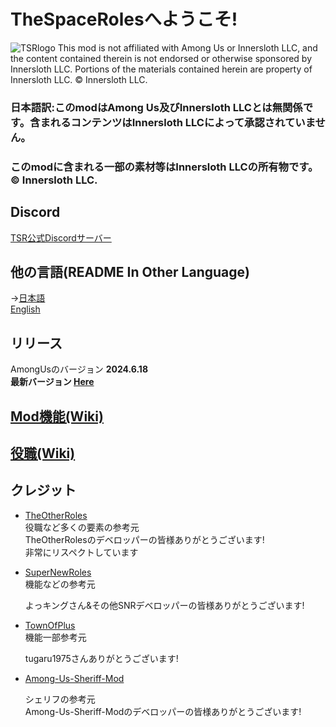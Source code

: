 # TheSpaceRolesへようこそ!

![TSRlogo](https://github.com/supeshio/TheSpaceRoles/blob/main/Resources/TSRlogo.png)
This mod is not affiliated with Among Us or Innersloth LLC, and the content contained therein is not endorsed or otherwise sponsored by Innersloth LLC. Portions of the materials contained herein are property of Innersloth LLC. © Innersloth LLC.

### 日本語訳:このmodはAmong Us及びInnersloth LLCとは無関係です。含まれるコンテンツはInnersloth LLCによって承認されていません。  
### このmodに含まれる一部の素材等はInnersloth LLCの所有物です。 © Innersloth LLC.  
## Discord
[TSR公式Discordサーバー](https://discord.gg/PUF4bJDmwx)<br>
## 他の言語(README In Other Language)
→[日本語](https://github.com/supeshio/TheSpaceRoles/blob/main/README.md)<br>
 [English](https://github.com/supeshio/TheSpaceRoles/blob/main/README-EN.md)<br>
 
 ## リリース
 AmongUsのバージョン **2024.6.18**<br>
 **最新バージョン [Here](https://github.com/supeshio/TheSpaceRoles/releases/latest)**<br>

## [Mod機能(Wiki)](https://github.com/supeshio/TheSpaceRoles/wiki/MOD%E6%A9%9F%E8%83%BD)<br>

## [役職(Wiki)](https://github.com/supeshio/TheSpaceRoles/wiki/%E5%BD%B9%E8%81%B7)<br>



## クレジット
- [TheOtherRoles](https://github.com/TheOtherRolesAU/TheOtherRoles)<br>
  役職など多くの要素の参考元<br>
  TheOtherRolesのデベロッパーの皆様ありがとうございます!<br>
  非常にリスペクトしています<br>
  
- [SuperNewRoles](https://github.com/SuperNewRoles/SuperNewRoles)<br>
  機能などの参考元<br>
  
  よっキングさん&その他SNRデベロッパーの皆様ありがとうございます!<br>
- [TownOfPlus](https://github.com/tugaru1975/TownOfPlus)<br>
  機能一部参考元<br>
  
  tugaru1975さんありがとうございます!<br>
- [Among-Us-Sheriff-Mod](https://github.com/Woodi-dev/Among-Us-Sheriff-Mod)<br>

  シェリフの参考元<br>
  Among-Us-Sheriff-Modのデベロッパーの皆様ありがとうございます!<br>
